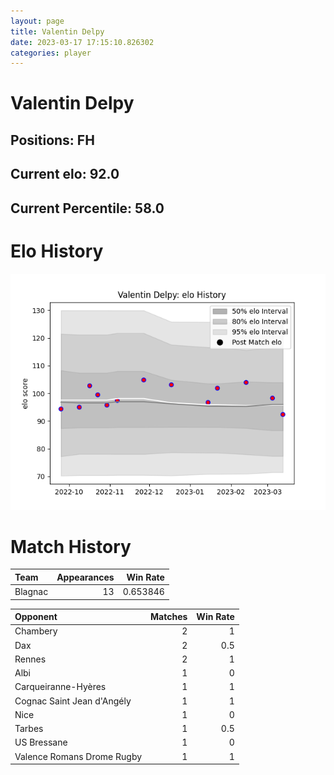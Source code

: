 ```yaml
---  
layout: page  
title: Valentin Delpy  
date: 2023-03-17 17:15:10.826302  
categories: player  
---
```

# Valentin Delpy

## Positions: FH

## Current elo: 92.0

## Current Percentile: 58.0

# Elo History


![elo history](history_ValentinDelpy.png)
# Match History


| Team    |   Appearances |   Win Rate |
|:--------|--------------:|-----------:|
| Blagnac |            13 |   0.653846 |

| Opponent                   |   Matches |   Win Rate |
|:---------------------------|----------:|-----------:|
| Chambery                   |         2 |        1   |
| Dax                        |         2 |        0.5 |
| Rennes                     |         2 |        1   |
| Albi                       |         1 |        0   |
| Carqueiranne-Hyères        |         1 |        1   |
| Cognac Saint Jean d'Angély |         1 |        1   |
| Nice                       |         1 |        0   |
| Tarbes                     |         1 |        0.5 |
| US Bressane                |         1 |        0   |
| Valence Romans Drome Rugby |         1 |        1   |